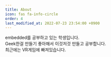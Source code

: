 ```yaml
---
title: About
icon: fas fa-info-circle
order: 4
last_modified_at: 2022-07-23 23:54:00 +0900
---
```


embedded를 공부하고 있는 학생입니다.<br>
Geek한걸 만들기 좋아해서 이것저것 만들고 공부합니다.<br>
최근에는 VR게임에 빠져있습니다.